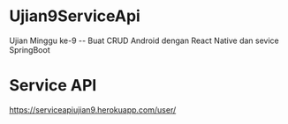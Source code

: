 # Ujian9ServiceApi
Ujian Minggu ke-9  --  Buat CRUD Android dengan React Native dan sevice SpringBoot 


# Service API
https://serviceapiujian9.herokuapp.com/user/
